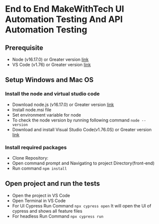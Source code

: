 # End to End MakeWithTech UI Automation Testing And API Automation Testing
## Prerequisite 
- Node (v16.17.0) or Greater version [link](https://www.npackd.org/p/org.nodejs.NodeJS64/14.17.4) 
- VS Code (v1.76) or Greater version [link](https://code.visualstudio.com/docs/?dv=win) 

## Setup Windows and Mac OS
### Install the node and virtual studio code
   - Download node.js (v16.17.0) or Greater version [link](https://www.npackd.org/p/org.nodejs.NodeJS64/16.17.0) 
  - Install node.msi file 
  - Set environment variable for node
  - To check the node version by running following command 
  `node --version`
  - Download and install Visual Studio Code(v1.76.0S) or Greater version [link](https://code.visualstudio.com/docs/?dv=win) 

### Install required packages
  - Clone Repository:  
   - Open command prompt and Navigating to project Directory(front-end)
   - Run command  `npm install`

## Open project and run the tests
- Open the project in VS Code
 - Open Terminal in VS Code
 - For UI Cypress Run Command `npx cypress open` It will open the UI of cypress and shows all feature files
 - For headless Run Command `npx cypress run`

 


